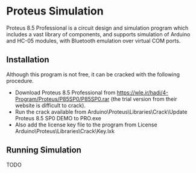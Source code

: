 # Proteus Simulation
Proteus 8.5 Professional is a circuit design and simulation program which includes a vast library of components, and supports simulation of Arduino and HC-05 modules, with Bluetooth emulation over virtual COM ports.

## Installation
Although this program is not free, it can be cracked with the following procedure.
* Download Proteus 8.5 Professional from https://wle.ir/hadi/4-Program/Proteus/P85SP0/P85SP0.rar (the trial version from their website is difficult to crack).
* Run the crack available from Arduino\Proteus\Libraries\Crack\Update Proteus 8.5 SP0 DEMO to PRO.exe
* Also add the license key file to the program from License Arduino\Proteus\Libraries\Crack\Key.lxk

## Running Simulation
TODO